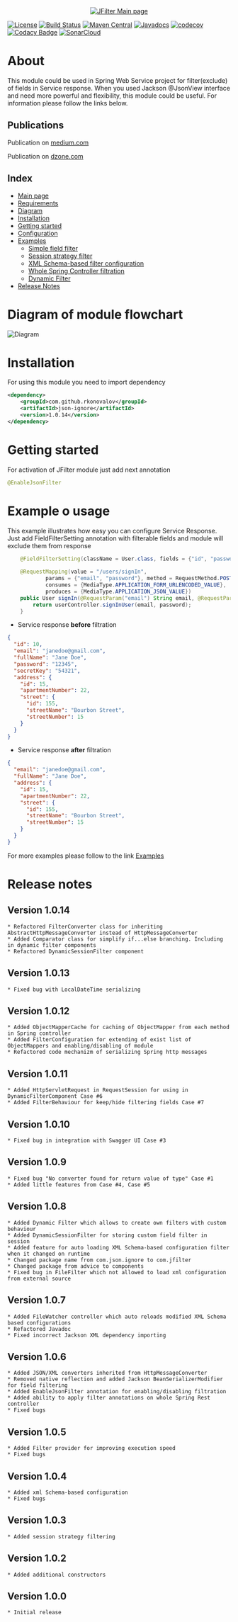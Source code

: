 <div align="center">
  <a href="https://rkonovalov.github.io/projects/jfilter/1.0.14/">
    <img src="https://rkonovalov.github.io/assets/images/jfilter-logo.svg" alt="JFilter Main page">
  </a>
  <br>
</div>

[![License](https://img.shields.io/badge/License-Apache%202.0-blue.svg)](https://opensource.org/licenses/Apache-2.0)
[![Build Status](https://travis-ci.org/rkonovalov/jfilter.svg?branch=master)](https://travis-ci.org/rkonovalov/jfilter)
[![Maven Central](https://maven-badges.herokuapp.com/maven-central/com.github.rkonovalov/json-ignore/badge.svg?style=blue)](https://search.maven.org/search?q=a:json-ignore)
[![Javadocs](https://www.javadoc.io/badge/com.github.rkonovalov/json-ignore.svg)](https://www.javadoc.io/doc/com.github.rkonovalov/json-ignore)
[![codecov](https://codecov.io/gh/rkonovalov/jfilter/branch/master/graph/badge.svg)](https://codecov.io/gh/rkonovalov/jfilter)
[![Codacy Badge](https://api.codacy.com/project/badge/Grade/a0133be1929145eabe7d50217587b896)](https://www.codacy.com/app/rkonovalov/jfilter?utm_source=github.com&amp;utm_medium=referral&amp;utm_content=rkonovalov/jfilter&amp;utm_campaign=Badge_Grade)
[![SonarCloud](https://sonarcloud.io/api/project_badges/measure?project=jfilter&metric=alert_status)](https://sonarcloud.io/dashboard?id=jfilter)

# About
This module could be used in Spring Web Service project for filter(exclude) of fields in Service response.
When you used Jackson @JsonView interface and need more powerful and flexibility, this module could be useful.
For information please follow the links below.

## Publications
Publication on [medium.com](https://medium.com/spring-web-service-response-filtering/spring-web-service-response-filtering-5dcff6679327)

Publication on [dzone.com](https://dzone.com/articles/spring-web-service-response-filtering)

## Index
* [Main page](https://rkonovalov.github.io/projects/jfilter/1.0.14/)
* [Requirements](https://rkonovalov.github.io/projects/jfilter/1.0.14/requirements/)
* [Diagram](https://rkonovalov.github.io/projects/jfilter/1.0.14/diagram/)
* [Installation](https://rkonovalov.github.io/projects/jfilter/1.0.14/installation/)
* [Getting started](https://rkonovalov.github.io/projects/jfilter/1.0.14/getting-started/)
* [Configuration](https://rkonovalov.github.io/projects/jfilter/1.0.14/configuration/)
* [Examples](https://rkonovalov.github.io/projects/jfilter/1.0.14/examples/)
  * [Simple field filter](https://rkonovalov.github.io/projects/jfilter/1.0.14/examples/filter-field/)  
  * [Session strategy filter](https://rkonovalov.github.io/projects/jfilter/1.0.14/examples/filter-strategy/) 
  * [XML Schema-based filter configuration](https://rkonovalov.github.io/projects/jfilter/1.0.14/examples/filter-file/)
  * [Whole Spring Controller filtration](https://rkonovalov.github.io/projects/jfilter/1.0.14/examples/filter-controller/)
  * [Dynamic Filter](https://rkonovalov.github.io/projects/jfilter/1.0.14/examples/filter-dynamic/)
* [Release Notes](https://rkonovalov.github.io/projects/jfilter/1.0.14/release-notes/)


# Diagram of module flowchart
![Diagram](https://rkonovalov.github.io/assets/images/jfilter-diagram-1.0.14.svg)


# Installation
For using this module you need to import dependency

```xml
<dependency>
    <groupId>com.github.rkonovalov</groupId>
    <artifactId>json-ignore</artifactId>
    <version>1.0.14</version>
</dependency>
```

# Getting started
For activation of JFilter module just add next annotation

```java
@EnableJsonFilter
```

# Example o usage
This example illustrates how easy you can configure Service Response.
Just add FieldFilterSetting annotation with filterable fields and module will exclude them from response

```java
    @FieldFilterSetting(className = User.class, fields = {"id", "password", "secretKey"})
    
    @RequestMapping(value = "/users/signIn",
            params = {"email", "password"}, method = RequestMethod.POST,
            consumes = {MediaType.APPLICATION_FORM_URLENCODED_VALUE},
            produces = {MediaType.APPLICATION_JSON_VALUE})            
    public User signIn(@RequestParam("email") String email, @RequestParam("password") String password) {
        return userController.signInUser(email, password);
    }
```

* Service response **before** filtration

```json
{
  "id": 10,
  "email": "janedoe@gmail.com", 
  "fullName": "Jane Doe",
  "password": "12345",
  "secretKey": "54321",
  "address": {
    "id": 15,
    "apartmentNumber": 22,
    "street": {
      "id": 155,
      "streetName": "Bourbon Street",
      "streetNumber": 15
    }
  }
}
```

* Service response **after** filtration

```json
{ 
  "email": "janedoe@gmail.com", 
  "fullName": "Jane Doe",
  "address": {
    "id": 15,
    "apartmentNumber": 22,
    "street": {
      "id": 155,
      "streetName": "Bourbon Street",
      "streetNumber": 15
    }
  }
}
```

For more examples please follow to the link [Examples](https://rkonovalov.github.io/projects/jfilter/1.0.14/examples/)

# Release notes

## Version 1.0.14
    * Refactored FilterConverter class for inheriting AbstractHttpMessageConverter instead of HttpMessageConverter
    * Added Comparator class for simplify if...else branching. Including in dynamic filter components
    * Refactored DynamicSessionFilter component
    
## Version 1.0.13
    * Fixed bug with LocalDateTime serializing
    
## Version 1.0.12
    * Added ObjectMapperCache for caching of ObjectMapper from each method in Spring controller
    * Added FilterConfiguration for extending of exist list of ObjectMappers and enabling/disabling of module
    * Refactored code mechanizm of serializing Spring http messages
    
## Version 1.0.11
    * Added HttpServletRequest in RequestSession for using in DynamicFilterComponent Case #6 
    * Added FilterBehaviour for keep/hide filtering fields Case #7 
    
## Version 1.0.10
    * Fixed bug in integration with Swagger UI Case #3

## Version 1.0.9
    * Fixed bug "No converter found for return value of type" Case #1
    * Added little features from Case #4, Case #5 

## Version 1.0.8
    * Added Dynamic Filter which allows to create own filters with custom behaviour
    * Added DynamicSessionFilter for storing custom field filter in session
    * Added feature for auto loading XML Schema-based configuration filter when it changed on runtime
    * Changed package name from com.json.ignore to com.jfilter 
    * Changed package from advice to components
    * Fixed bug in FileFilter which not allowed to load xml configuration from external source
    
## Version 1.0.7
    * Added FileWatcher controller which auto reloads modified XML Schema based configurations
    * Refactored Javadoc
    * Fixed incorrect Jackson XML dependency importing

## Version 1.0.6
    * Added JSON/XML converters inherited from HttpMessageConverter
    * Removed native reflection and added Jackson BeanSerializerModifier for field filtering
    * Added EnableJsonFilter annotation for enabling/disabling filtration
    * Added ability to apply filter annotations on whole Spring Rest controller
    * Fixed bugs

## Version 1.0.5
    * Added Filter provider for improving execution speed
    * Fixed bugs 

## Version 1.0.4
    * Added xml Schema-based configuration
    * Fixed bugs 

## Version 1.0.3
    * Added session strategy filtering

## Version 1.0.2
    * Added additional constructors

## Version 1.0.0
    * Initial release
